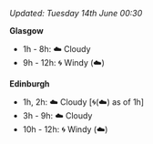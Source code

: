 *Updated: Tuesday 14th June 00:30*

**Glasgow**

* 1h - 8h: :cloud: Cloudy
* 9h - 12h: :cyclone: Windy (:cloud:)

**Edinburgh**

* 1h, 2h: :cloud: Cloudy [:cyclone:(:cloud:) as of 1h]
* 3h - 9h: :cloud: Cloudy
* 10h - 12h: :cyclone: Windy (:cloud:)
